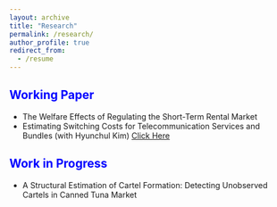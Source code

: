 ```yaml
---
layout: archive
title: "Research"
permalink: /research/
author_profile: true
redirect_from:
  - /resume
---
```




<span style="color:blue">Working Paper</span>
---
* The Welfare Effects of Regulating the Short-Term Rental Market
* Estimating Switching Costs for Telecommunication Services and Bundles (with Hyunchul Kim) [Click Here](https://papers.ssrn.com/sol3/papers.cfm?abstract_id=3787321)

<span style="color:blue">Work in Progress</span>
---
*  A Structural Estimation of Cartel Formation: Detecting Unobserved Cartels in Canned Tuna Market
